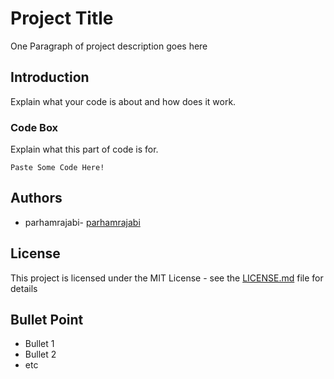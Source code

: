 # Project Title

One Paragraph of project description goes here

## Introduction

Explain what your code is about and how does it work.


### Code Box 

Explain what this part of code is for.

```
Paste Some Code Here!
```

 

## Authors

* parhamrajabi- [parhamrajabi](https://github.com/parhamrajabi)

## License

This project is licensed under the MIT License - see the [LICENSE.md](LICENSE.md) file for details

## Bullet Point

* Bullet 1
* Bullet 2
* etc

